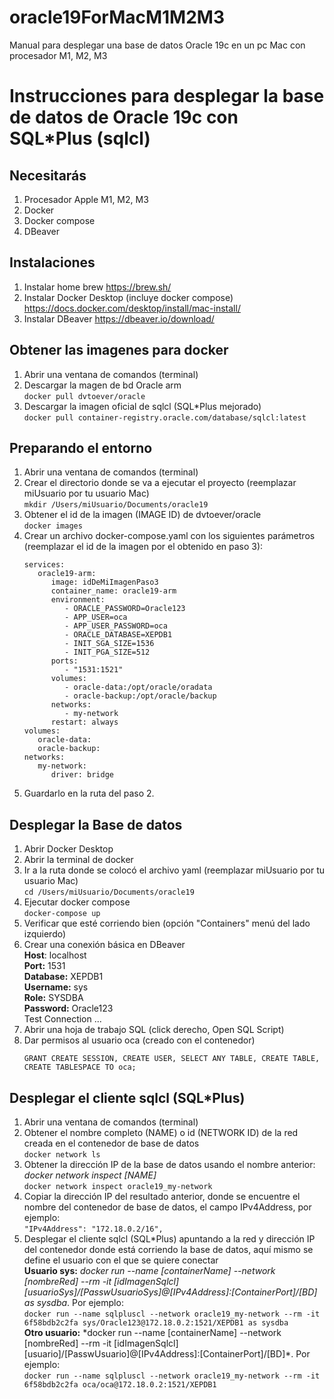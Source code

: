 # oracle19ForMacM1M2M3
Manual para desplegar una base de datos Oracle 19c en un pc Mac con procesador M1, M2, M3

# Instrucciones para desplegar la base de datos de Oracle 19c con SQL\*Plus (sqlcl)

## Necesitarás

1. Procesador Apple M1, M2, M3
2. Docker
3. Docker compose
4. DBeaver

## Instalaciones

1. Instalar home brew https://brew.sh/
2. Instalar Docker Desktop (incluye docker compose) https://docs.docker.com/desktop/install/mac-install/
3. Instalar DBeaver https://dbeaver.io/download/

## Obtener las imagenes para docker

1. Abrir una ventana de comandos (terminal)
2. Descargar la magen de bd Oracle arm  
   `docker pull dvtoever/oracle`
3. Descargar la imagen oficial de sqlcl (SQL\*Plus mejorado)  
   `docker pull container-registry.oracle.com/database/sqlcl:latest`

## Preparando el entorno

1. Abrir una ventana de comandos (terminal)
2. Crear el directorio donde se va a ejecutar el proyecto (reemplazar miUsuario por tu usuario Mac)  
   `mkdir /Users/miUsuario/Documents/oracle19`
3. Obtener el id de la imagen (IMAGE ID) de dvtoever/oracle  
   `docker images`
4. Crear un archivo docker-compose.yaml con los siguientes parámetros (reemplazar el id de la imagen por el obtenido en paso 3):
   ```
   services:
      oracle19-arm:
         image: idDeMiImagenPaso3
         container_name: oracle19-arm
         environment:
            - ORACLE_PASSWORD=Oracle123
            - APP_USER=oca
            - APP_USER_PASSWORD=oca
            - ORACLE_DATABASE=XEPDB1
            - INIT_SGA_SIZE=1536
            - INIT_PGA_SIZE=512
         ports:
            - "1531:1521"
         volumes:
            - oracle-data:/opt/oracle/oradata
            - oracle-backup:/opt/oracle/backup
         networks:
            - my-network
         restart: always
   volumes:
      oracle-data:
      oracle-backup:
   networks:
      my-network:
         driver: bridge
   ```
5. Guardarlo en la ruta del paso 2.

## Desplegar la Base de datos

1. Abrir Docker Desktop
2. Abrir la terminal de docker
3. Ir a la ruta donde se colocó el archivo yaml (reemplazar miUsuario por tu usuario Mac)  
   `cd /Users/miUsuario/Documents/oracle19`
4. Ejecutar docker compose  
   `docker-compose up`
5. Verificar que esté corriendo bien (opción "Containers" menú del lado izquierdo)
6. Crear una conexión básica en DBeaver  
   **Host**: localhost  
   **Port:** 1531  
   **Database:** XEPDB1  
   **Username:** sys  
   **Role:** SYSDBA  
   **Password:** Oracle123  
   Test Connection ...
7. Abrir una hoja de trabajo SQL (click derecho, Open SQL Script)
8. Dar permisos al usuario oca (creado con el contenedor)
   ```
   GRANT CREATE SESSION, CREATE USER, SELECT ANY TABLE, CREATE TABLE, CREATE TABLESPACE TO oca;
   ```

## Desplegar el cliente sqlcl (SQL\*Plus)

1. Abrir una ventana de comandos (terminal)
2. Obtener el nombre completo (NAME) o id (NETWORK ID) de la red creada en el contenedor de base de datos  
   `docker network ls`
3. Obtener la dirección IP de la base de datos usando el nombre anterior:  
   _docker network inspect [NAME]_  
    `docker network inspect oracle19_my-network`
4. Copiar la dirección IP del resultado anterior, donde se encuentre el nombre del contenedor de base de datos, el campo IPv4Address, por ejemplo:  
   `"IPv4Address": "172.18.0.2/16",`
5. Desplegar el cliente sqlcl (SQL*Plus) apuntando a la red y dirección IP del contenedor donde está corriendo la base de datos, aquí mismo se define el usuario con el que se quiere conectar  
   **Usuario sys:** *docker run --name [containerName] --network [nombreRed] --rm -it [idImagenSqlcl] [usuarioSys]/[PasswUsuarioSys]@[IPv4Address]:[ContainerPort]/[BD] as sysdba*. Por ejemplo:  
    `docker run --name sqlpluscl --network oracle19_my-network --rm -it 6f58bdb2c2fa sys/Oracle123@172.18.0.2:1521/XEPDB1 as sysdba`  
   **Otro usuario:** *docker run --name [containerName] --network [nombreRed] --rm -it [idImagenSqlcl] [usuario]/[PasswUsuario]@[IPv4Address]:[ContainerPort]/[BD]\*. Por ejemplo:  
    `docker run --name sqlpluscl --network oracle19_my-network --rm -it 6f58bdb2c2fa oca/oca@172.18.0.2:1521/XEPDB1`
